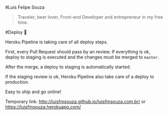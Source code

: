 #Luís Felipe Souza

> Traveler, beer lover, Front-end Developer and entrepreneur in my free time.

#Deploy :rocket:

Heroku Pipeline is taking care of all deploy steps. 

First, every Pull Request should pass by an review. If everything is ok, deploy to staging is executed and the changes must be merged to `master`.

After the merge, a deploy to staging is automatically started.

If the staging review is ok, Heroku Pipeline also take care of a deploy to production.

Easy to ship and go online!



Temporary link: http://luisfmsouza.github.io/luisfmsouza.com.br/ or https://luisfmsouza.herokuapp.com/